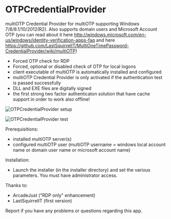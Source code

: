# OTPCredentialProvider
multiOTP Credential Provider for multiOTP supporting Windows 7/8/8.1/10/2012(R2). Also supports domain users and Microsoft Account OTP (you can read about it here http://windows.microsoft.com/en-us/windows/identity-verification-apps-faq and here https://github.com/LastSquirrelIT/MultiOneTimePassword-CredentialProvider/wiki/multiOTP)
- Forced OTP check for RDP
- Forced, optional or disabled check of OTP for local logons
- client executable of multiOTP is automatically installed and configured
- multiOTP Credential Provider is only activated if the authentication test is passed successfully
- DLL and EXE files are digitally signed
- the first strong two factor authenticaton solution that have cache support in order to work also offline!

![OTPCredentialProvider setup](https://raw.githubusercontent.com/multiOTP/OTPCredentialProvider/master/screenshots/OTPCredentialProvider-setup.png)

![OTPCredentialProvider test](https://raw.githubusercontent.com/multiOTP/OTPCredentialProvider/master/screenshots/OTPCredentialProvider-test.png)

Prerequisitions:
- installed multiOTP server(s)
- configured multiOTP user (multiOTP username = windows local account name or domain user name or microsoft account name)

Installation:
- Launch the installer (in the installer directory) and set the various parameters. You must have administrator access.

Thanks to:
- ArcadeJust ("RDP only" enhancement)
- LastSquirrelIT (first version)

Report if you have any problems or questions regarding this app.

